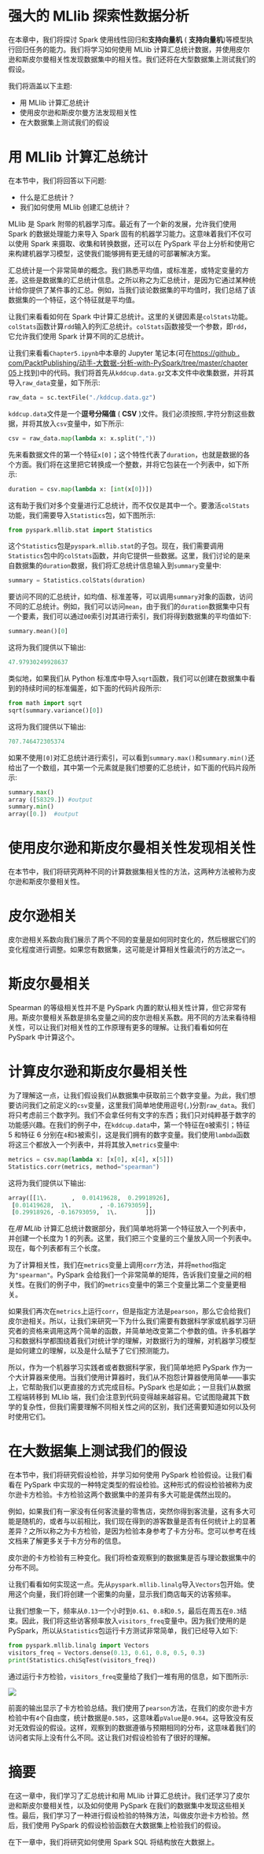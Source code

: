 # 强大的 MLlib 探索性数据分析

在本章中，我们将探讨 Spark 使用线性回归和**支持向量机** ( **支持向量机**)等模型执行回归任务的能力。我们将学习如何使用 MLlib 计算汇总统计数据，并使用皮尔逊和斯皮尔曼相关性发现数据集中的相关性。我们还将在大型数据集上测试我们的假设。

我们将涵盖以下主题:

*   用 MLlib 计算汇总统计
*   使用皮尔逊和斯皮尔曼方法发现相关性
*   在大数据集上测试我们的假设

# 用 MLlib 计算汇总统计

在本节中，我们将回答以下问题:

*   什么是汇总统计？
*   我们如何使用 MLlib 创建汇总统计？

MLlib 是 Spark 附带的机器学习库。最近有了一个新的发展，允许我们使用 Spark 的数据处理能力来导入 Spark 固有的机器学习能力。这意味着我们不仅可以使用 Spark 来摄取、收集和转换数据，还可以在 PySpark 平台上分析和使用它来构建机器学习模型，这使我们能够拥有更无缝的可部署解决方案。

汇总统计是一个非常简单的概念。我们熟悉平均值，或标准差，或特定变量的方差。这些是数据集的汇总统计信息。之所以称之为汇总统计，是因为它通过某种统计给你提供了某件事的汇总。例如，当我们谈论数据集的平均值时，我们总结了该数据集的一个特征，这个特征就是平均值。

让我们来看看如何在 Spark 中计算汇总统计。这里的关键因素是`colStats`功能。`colStats`函数计算`rdd`输入的列汇总统计。`colStats`函数接受一个参数，即`rdd`，它允许我们使用 Spark 计算不同的汇总统计。

让我们来看看`Chapter5.ipynb`中本章的 Jupyter 笔记本(可在[https://github . com/PacktPublishing/动手-大数据-分析-with-PySpark/tree/master/chapter 05](https://github.com/PacktPublishing/Hands-On-Big-Data-Analytics-with-PySpark/tree/master/Chapter05)上找到)中的代码。我们将首先从`kddcup.data.gz`文本文件中收集数据，并将其导入`raw_data`变量，如下所示:

```py
raw_data = sc.textFile("./kddcup.data.gz")
```

`kddcup.data`文件是一个**逗号分隔值** ( **CSV** )文件。我们必须按照`,`字符分割这些数据，并将其放入`csv`变量中，如下所示:

```py
csv = raw_data.map(lambda x: x.split(","))
```

先来看数据文件的第一个特征`x[0]`；这个特性代表了`duration`，也就是数据的各个方面。我们将在这里把它转换成一个整数，并将它包装在一个列表中，如下所示:

```py
duration = csv.map(lambda x: [int(x[0])])
```

这有助于我们对多个变量进行汇总统计，而不仅仅是其中一个。要激活`colStats`功能，我们需要导入`Statistics`包，如下图所示:

```py
from pyspark.mllib.stat import Statistics
```

这个`Statistics`包是`pyspark.mllib.stat`的子包。现在，我们需要调用`Statistics`包中的`colStats`函数，并向它提供一些数据。这里，我们讨论的是来自数据集的`duration`数据，我们将汇总统计信息输入到`summary`变量中:

```py
summary = Statistics.colStats(duration)
```

要访问不同的汇总统计，如均值、标准差等，可以调用`summary`对象的函数，访问不同的汇总统计。例如，我们可以访问`mean`，由于我们的`duration`数据集中只有一个要素，我们可以通过`00`索引对其进行索引，我们将得到数据集的平均值如下:

```py
summary.mean()[0]
```

这将为我们提供以下输出:

```py
47.97930249928637
```

类似地，如果我们从 Python 标准库中导入`sqrt`函数，我们可以创建在数据集中看到的持续时间的标准偏差，如下面的代码片段所示:

```py
from math import sqrt
sqrt(summary.variance()[0])
```

这将为我们提供以下输出:

```py
707.746472305374
```

如果不使用`[0]`对汇总统计进行索引，可以看到`summary.max()`和`summary.min()`还给出了一个数组，其中第一个元素就是我们想要的汇总统计，如下面的代码片段所示:

```py
summary.max()
array ([58329.]) #output
summary.min()
array([0.])  #output
```

# 使用皮尔逊和斯皮尔曼相关性发现相关性

在本节中，我们将研究两种不同的计算数据集相关性的方法，这两种方法被称为皮尔逊和斯皮尔曼相关性。

# 皮尔逊相关

皮尔逊相关系数向我们展示了两个不同的变量是如何同时变化的，然后根据它们的变化程度进行调整。如果您有数据集，这可能是计算相关性最流行的方法之一。

# 斯皮尔曼相关

Spearman 的等级相关性并不是 PySpark 内置的默认相关性计算，但它非常有用。斯皮尔曼相关系数是排名变量之间的皮尔逊相关系数。用不同的方法来看待相关性，可以让我们对相关性的工作原理有更多的理解。让我们看看如何在 PySpark 中计算这个。

# 计算皮尔逊和斯皮尔曼相关性

为了理解这一点，让我们假设我们从数据集中获取前三个数字变量。为此，我们想要访问我们之前定义的`csv`变量，这里我们简单地使用逗号(`,`)分割`raw_data`。我们将只考虑前三个数字列。我们不会拿任何有文字的东西；我们只对纯粹基于数字的功能感兴趣。在我们的例子中，在`kddcup.data`中，第一个特征在`0`被索引；特征 5 和特征 6 分别在`4`和`5`被索引，这是我们拥有的数字变量。我们使用`lambda`函数将这三个都放入一个列表中，并将其放入`metrics`变量中:

```py
metrics = csv.map(lambda x: [x[0], x[4], x[5]])
Statistics.corr(metrics, method="spearman")
```

这将为我们提供以下输出:

```py
array([[1\.       ,  0.01419628,  0.29918926],
 [0.01419628,  1\.        , -0.16793059],
 [0.29918926, -0.16793059,  1\.        ]])
```

在*用 MLlib* 计算汇总统计数据部分，我们简单地将第一个特征放入一个列表中，并创建一个长度为 1 的列表。这里，我们把三个变量的三个量放入同一个列表中。现在，每个列表都有三个长度。

为了计算相关性，我们在`metrics`变量上调用`corr`方法，并将`method`指定为`"spearman"`。PySpark 会给我们一个非常简单的矩阵，告诉我们变量之间的相关性。在我们的例子中，我们的`metrics`变量中的第三个变量比第二个变量更相关。

如果我们再次在`metrics`上运行`corr`，但是指定方法是`pearson`，那么它会给我们皮尔逊相关。所以，让我们来研究一下为什么我们需要有数据科学家或机器学习研究者的资格来调用这两个简单的函数，并简单地改变第二个参数的值。许多机器学习和数据科学都围绕着我们对统计学的理解，对数据行为的理解，对机器学习模型是如何建立的理解，以及是什么赋予了它们预测能力。

所以，作为一个机器学习实践者或者数据科学家，我们简单地把 PySpark 作为一个大计算器来使用。当我们使用计算器时，我们从不抱怨计算器使用简单——事实上，它帮助我们以更直接的方式完成目标。PySpark 也是如此；一旦我们从数据工程端转移到 MLlib 端，我们会注意到代码变得越来越容易。它试图隐藏其下数学的复杂性，但我们需要理解不同相关性之间的区别，我们还需要知道如何以及何时使用它们。

# 在大数据集上测试我们的假设

在本节中，我们将研究假设检验，并学习如何使用 PySpark 检验假设。让我们看看在 PySpark 中实现的一种特定类型的假设检验。这种形式的假设检验被称为皮尔逊卡方检验。卡方检验这两个数据集中的差异有多大可能是偶然出现的。

例如，如果我们有一家没有任何客流量的零售店，突然你得到客流量，这有多大可能是随机的，或者与以前相比，我们现在得到的游客数量是否有任何统计上的显著差异？之所以称之为卡方检验，是因为检验本身参考了卡方分布。您可以参考在线文档来了解更多关于卡方分布的信息。

皮尔逊的卡方检验有三种变化。我们将检查观察到的数据集是否与理论数据集中的分布不同。

让我们看看如何实现这一点。先从`pyspark.mllib.linalg`导入`Vectors`包开始。使用这个向量，我们将创建一个密集的向量，显示我们商店每天的访客频率。

让我们想象一下，频率从`0.13`一个小时到`0.61`、`0.8`和`0.5`，最后在周五在`0.3`结束。因此，我们将这些访客频率放入`visitors_freq`变量中。因为我们使用的是 PySpark，所以从`Statistics`包运行卡方测试非常简单，我们已经导入如下:

```py
from pyspark.mllib.linalg import Vectors
visitors_freq = Vectors.dense(0.13, 0.61, 0.8, 0.5, 0.3)
print(Statistics.chiSqTest(visitors_freq))
```

通过运行卡方检验，`visitors_freq`变量给了我们一堆有用的信息，如下图所示:

![](assets/ec0a248d-d599-476c-bbd7-665a504a76bc.png)

前面的输出显示了卡方检验总结。我们使用了`pearson`方法，在我们的皮尔逊卡方检验中有`4`个自由度，统计数据是`0.585`，这意味着`pValue`是`0.964`。这导致没有反对无效假设的假设。这样，观察到的数据遵循与预期相同的分布，这意味着我们的访问者实际上没有什么不同。这让我们对假设检验有了很好的理解。

# 摘要

在这一章中，我们学习了汇总统计和用 MLlib 计算汇总统计。我们还学习了皮尔逊和斯皮尔曼相关性，以及如何使用 PySpark 在我们的数据集中发现这些相关性。最后，我们学习了一种进行假设检验的特殊方法，叫做皮尔逊卡方检验。然后，我们使用 PySpark 的假设检验函数在大数据集上检验我们的假设。

在下一章中，我们将研究如何使用 Spark SQL 将结构放在大数据上。